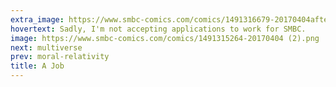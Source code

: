 ```yaml
---
extra_image: https://www.smbc-comics.com/comics/1491316679-20170404after.png
hovertext: Sadly, I'm not accepting applications to work for SMBC.
image: https://www.smbc-comics.com/comics/1491315264-20170404 (2).png
next: multiverse
prev: moral-relativity
title: A Job
---
```

